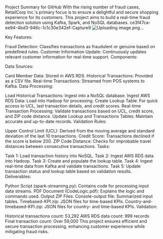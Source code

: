 Project Summary for GitHub
With the rising number of fraud cases, RetailCorp Inc.'s primary focus is to ensure a delightful and secure shopping experience for its customers. This project aims to build a real-time fraud detection solution using Kafka, Spark, and NoSQL databases. ce3f47ca-ee94-4bd3-946c-1c1c30e342ef-Capture9
![Uploading image.png…]()

Key Features:

Fraud Detection: Classifies transactions as fraudulent or genuine based on predefined rules.
Customer Information Update: Continuously updates relevant customer information for real-time support.
Components:

Data Sources:

Card Member Data: Stored in AWS RDS.
Historical Transactions: Provided as a CSV file.
Real-time Transactions: Streamed from POS systems to Kafka.
Data Processing:

Load Historical Transactions: Ingest into a NoSQL database.
Ingest AWS RDS Data: Load into Hadoop for processing.
Create Lookup Table: For quick access to UCL, last transaction details, and credit scores.
Real-time Transaction Processing: Validate transactions based on UCL, credit score, and ZIP code distance.
Update Lookup and Transactions Tables: Maintain accurate and up-to-date records.
Validation Rules:

Upper Control Limit (UCL): Derived from the moving average and standard deviation of the last 10 transactions.
Credit Score: Transactions declined if the score is below 200.
ZIP Code Distance: Checks for improbable travel distances between consecutive transactions.
Tasks:

Task 1: Load transaction history into NoSQL.
Task 2: Ingest AWS RDS data into Hadoop.
Task 3: Create and populate the lookup table.
Task 4: Ingest real-time data from Kafka and validate transactions.
Task 5: Update transaction status and lookup table based on validation results.
Deliverables:

Python Script (spark-streaming.py): Contains code for processing input data streams.
PDF Document (CodeLogic.pdf): Explains the logic and commands used.
Output ZIP Files:
Console-output file: Summarized input tables.
Timebased-KPI.zip: JSON files for time-based KPIs.
Country-and-timebased-KPI.zip: JSON files for country- and time-based KPIs.
Validation:

Historical transactions count: 53,292
AWS RDS data count: 999 records
Final transaction count: Over 59,000
This project ensures efficient and secure transaction processing, enhancing customer experience while mitigating fraud risks.
